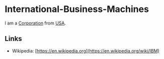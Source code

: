 # International-Business-Machines

I am a [Corporation](240000000.md) from [USA](141000004.md).

## Links

- Wikipedia: [https://en.wikipedia.org](https://en.wikipedia.org/wiki/IBM)
